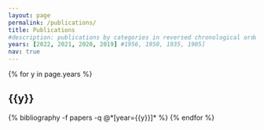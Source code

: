 ```yaml
---
layout: page
permalink: /publications/
title: Publications
#description: publications by categories in reversed chronological order. generated by jekyll-scholar.
years: [2022, 2021, 2020, 2019] #1956, 1950, 1935, 1905]
nav: true
---
```


<div class="publications">

{% for y in page.years %}
  <h2 class="year">{{y}}</h2>
  {% bibliography -f papers -q @*[year={{y}}]* %}
{% endfor %}

</div>
